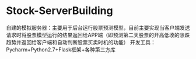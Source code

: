 # Stock-ServerBuilding
自建的模拟服务器：主要用于后台运行股票预测模型，目前主要实现当客户端发送请求时将股票模型运行的结果返回给APP端（即预测第二天股票的开高低收的涨跌趋势并返回给客户端和自动判断股票买卖时机的功能）
开发工具：Pycharm+Python2.7+Flask框架+各种第三方库

